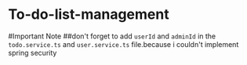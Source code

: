 # To-do-list-management

#Important Note
##don't forget to add `userId` and `adminId` in the `todo.service.ts` and `user.service.ts` file.because i couldn't implement spring security
